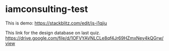 # iamconsulting-test

This is demo: https://stackblitz.com/edit/js-j1qjiu

This link for the design database on last quiz.
https://drive.google.com/file/d/1OFVYAVNLCLe8qf4Jr69HZmxNey4kQGrw/view
